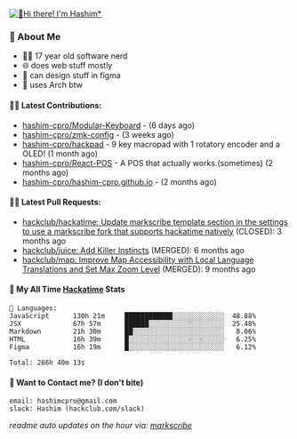 [![👋Hi there! I'm Hashim*](/assets/intro.gif "Go To hashim-ali.work")](https://hashim-ali.work)

### 📖 About Me
- 👨‍💻 17 year old software nerd
- 🌐 does web stuff mostly
- 🎨 can design stuff in figma
- 🐧 uses Arch btw

#### 👷‍♂️ Latest Contributions:
- [hashim-cpro/Modular-Keyboard](https://github.com/hashim-cpro/Modular-Keyboard) -  (6 days ago)
- [hashim-cpro/zmk-config](https://github.com/hashim-cpro/zmk-config) -  (3 weeks ago)
- [hashim-cpro/hackpad](https://github.com/hashim-cpro/hackpad) - 9 key macropad with 1 rotatory encoder and a OLED! (1 month ago)
- [hashim-cpro/React-POS](https://github.com/hashim-cpro/React-POS) - A POS that actually works.(sometimes) (2 months ago)
- [hashim-cpro/hashim-cpro.github.io](https://github.com/hashim-cpro/hashim-cpro.github.io) -  (2 months ago)

#### 🧑‍💻 Latest Pull Requests:
- [hackclub/hackatime: Update markscribe template section in the settings to use a markscribe fork that supports hackatime natively](https://github.com/hackclub/hackatime/pull/258) (CLOSED): 3 months ago
- [hackclub/juice: Add  Killer Instincts](https://github.com/hackclub/juice/pull/248) (MERGED): 6 months ago
- [hackclub/map: Improve Map Accessibility with Local Language Translations and Set Max Zoom Level](https://github.com/hackclub/map/pull/12) (MERGED): 9 months ago

#### 📡 My All Time [Hackatime](https://hackatime.hackclub.com) Stats
```
💾 Languages:
JavaScript      130h 21m     ████████████░░░░░░░░░░░░░  48.88%
JSX             67h 57m      ██████░░░░░░░░░░░░░░░░░░░  25.48%
Markdown        21h 30m      ██░░░░░░░░░░░░░░░░░░░░░░░   8.06%
HTML            16h 39m      █░░░░░░░░░░░░░░░░░░░░░░░░   6.25%
Figma           16h 19m      █░░░░░░░░░░░░░░░░░░░░░░░░   6.12%

Total: 266h 40m 13s
```
#### 📮 Want to Contact me? (I don't bite)
```
email: hashimcpro@gmail.com
slack: Hashim (hackclub.com/slack)
```
_readme auto updates on the hour via: [markscribe](https://github.com/hashim-cpro/markscribe)_